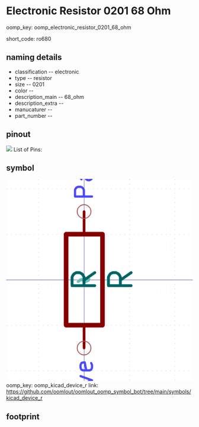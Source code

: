 # Electronic Resistor 0201 68 Ohm
oomp_key: oomp_electronic_resistor_0201_68_ohm  

short_code: ro680
## naming details
* classification -- electronic
* type -- resistor
* size -- 0201
* color -- 
* description_main -- 68_ohm
* description_extra -- 
* manucaturer -- 
* part_number -- 
## pinout
![](working_pinout_600.png)
List of Pins:

## symbol

![](symbol/0/working/working_600.png)  
oomp_key: oomp_kicad_device_r
link: https://github.com/oomlout/oomlout_oomp_symbol_bot/tree/main/symbols/kicad_device_r


## footprint
